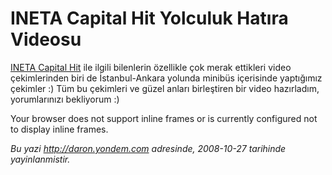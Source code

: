 # INETA Capital Hit Yolculuk Hatıra Videosu 

[INETA Capital
Hit](http://daron.yondem.com/tr/post/75fd8290-6f44-4c10-b48c-e183a0130d87)
ile ilgili bilenlerin özellikle çok merak ettikleri video çekimlerinden
biri de İstanbul-Ankara yolunda minibüs içerisinde yaptığımız çekimler
:) Tüm bu çekimleri ve güzel anları birleştiren bir video hazırladım,
yorumlarınızı bekliyorum :)

Your browser does not support inline frames or is currently configured
not to display inline frames.


*Bu yazi http://daron.yondem.com adresinde, 2008-10-27 tarihinde yayinlanmistir.*